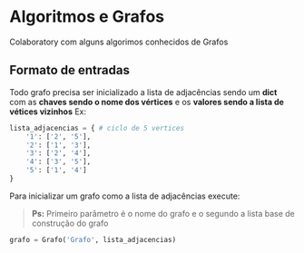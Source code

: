 # Algoritmos e Grafos
Colaboratory com alguns algorimos conhecidos de Grafos

## Formato de entradas
Todo grafo precisa ser inicializado a lista de adjacências sendo um **dict** com as **chaves sendo o nome dos vértices** e os **valores sendo a lista de vétices vizinhos**
Ex:
``` python
lista_adjacencias = { # ciclo de 5 vertices
    '1': ['2', '5'], 
    '2': ['1', '3'], 
    '3': ['2', '4'], 
    '4': ['3', '5'], 
    '5': ['1', '4']
}
```
Para inicializar um grafo como a lista de adjacências execute:
> **Ps:** Primeiro parâmetro é o nome do grafo e o segundo a lista base de construção do grafo
``` python
grafo = Grafo('Grafo', lista_adjacencias)
```
